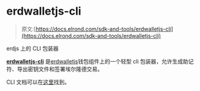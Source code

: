 # erdwalletjs-cli

> 原文:[https://docs.elrond.com/sdk-and-tools/erdwalletjs-cli](https://docs.elrond.com/sdk-and-tools/erdwalletjs-cli)

 erdjs 上的 CLI 包装器

[**erdwalletjs-cli**](https://github.com/ElrondNetwork/erdwalletjs-cli) 是[erdwalletjs](https://github.com/ElrondNetwork/elrond-sdk-erdjs)钱包组件上的一个轻型 cli 包装器，允许生成助记符、导出密钥文件和签署埃尔隆德交易。

CLI 文档可以在[这里](https://github.com/ElrondNetwork/erdwalletjs-cli/blob/master/README.md)找到。